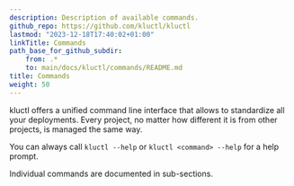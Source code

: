 ```yaml
---
description: Description of available commands.
github_repo: https://github.com/kluctl/kluctl
lastmod: "2023-12-18T17:40:02+01:00"
linkTitle: Commands
path_base_for_github_subdir:
    from: .*
    to: main/docs/kluctl/commands/README.md
title: Commands
weight: 50
---
```






kluctl offers a unified command line interface that allows to standardize all your deployments. Every project,
no matter how different it is from other projects, is managed the same way.

You can always call `kluctl --help` or `kluctl <command> --help` for a help prompt.

Individual commands are documented in sub-sections.


